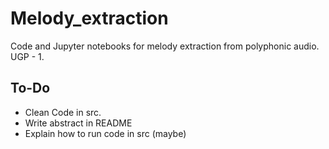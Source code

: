 # Melody_extraction
Code and Jupyter notebooks for melody extraction from polyphonic audio. UGP - 1.

## To-Do

- Clean Code in src.
- Write abstract in README
- Explain how to run code in src (maybe)
